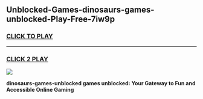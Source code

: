 
## Unblocked-Games-dinosaurs-games-unblocked-Play-Free-7iw9p
<h3>
<a href="https://premium76.site?title=dinosaurs-games-unblocked&ref=20A">CLICK TO PLAY</a></h3>
<hr>

<h3>
<a href="https://premium76.site?title=dinosaurs-games-unblocked&ref=20A">CLICK 2 PLAY</a>
  
</h3>

<a href="https://premium76.site?title=dinosaurs-games-unblocked&ref=20A"><img src="https://clearcache.store/games.png"></a>


**dinosaurs-games-unblocked games unblocked: Your Gateway to Fun and Accessible Online Gaming**

